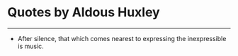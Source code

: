 # Quotes by Aldous Huxley

---

- After silence, that which comes nearest to expressing the inexpressible is music.
